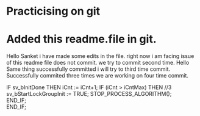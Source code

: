 # Practicising on git
# Added this readme.file in git.
Hello Sanket i have made some edits in the file.  right now i am facing issue of this readme file does not commit.
we try to commit second time. Hello
Same thing successfully committed i will try to third time commit.
Successfully commited three times we are working on four time commit.
    
IF sv_bInitDone THEN
    iCnt := iCnt+1;
    IF (iCnt > iCntMax) THEN //3
        sv_bStartLockGroupInit := TRUE;
        STOP_PROCESS_ALGORITHM();  
    END_IF;     
END_IF;
